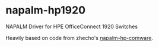 # napalm-hp1920

NAPALM Driver for HPE OfficeConnect 1920 Switches

Heavily based on code from zhecho's [napalm-hp-comware](https://github.com/zhecho/napalm-hp-comware/).